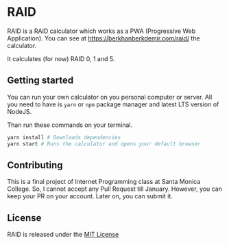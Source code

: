 # RAID

RAID is a RAID calculator which works as a PWA (Progressive Web Application).
You can see at https://berkhanberkdemir.com/raid/ the calculator.

It calculates (for now) RAID 0, 1 and 5.

## Getting started

You can run your own calculator on you personal computer or server. All you
need to have is `yarn` or `npm` package manager and latest LTS version of
NodeJS.

Than run these commands on your terminal.

```bash
yarn install # Downloads dependencies
yarn start # Runs the calculator and opens your default browser
```

## Contributing

This is a final project of Internet Programming class at Santa Monica College. So, I cannot accept any Pull Request till January. However, you can keep your PR on your account. Later on, you can submit it.

## License

RAID is released under the [MIT License](LICENSE)
